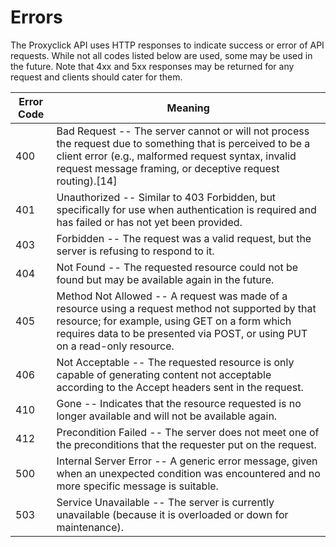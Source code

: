 # Errors

The Proxyclick API uses HTTP responses to indicate success or error of API requests. While not all codes listed below are used, some may be used in the future. 
Note that 4xx and 5xx responses may be returned for any request and clients should cater for them.

Error Code | Meaning
---------- | -------
400 | Bad Request -- The server cannot or will not process the request due to something that is perceived to be a client error (e.g., malformed request syntax, invalid request message framing, or deceptive request routing).[14]
401 | Unauthorized -- Similar to 403 Forbidden, but specifically for use when authentication is required and has failed or has not yet been provided.
403 | Forbidden -- The request was a valid request, but the server is refusing to respond to it.
404 | Not Found -- The requested resource could not be found but may be available again in the future.
405 | Method Not Allowed -- A request was made of a resource using a request method not supported by that resource; for example, using GET on a form which requires data to be presented via POST, or using PUT on a read-only resource.
406 | Not Acceptable -- The requested resource is only capable of generating content not acceptable according to the Accept headers sent in the request.
410 | Gone -- Indicates that the resource requested is no longer available and will not be available again.
412 | Precondition Failed -- The server does not meet one of the preconditions that the requester put on the request.
500 | Internal Server Error -- A generic error message, given when an unexpected condition was encountered and no more specific message is suitable.
503 | Service Unavailable -- The server is currently unavailable (because it is overloaded or down for maintenance).
